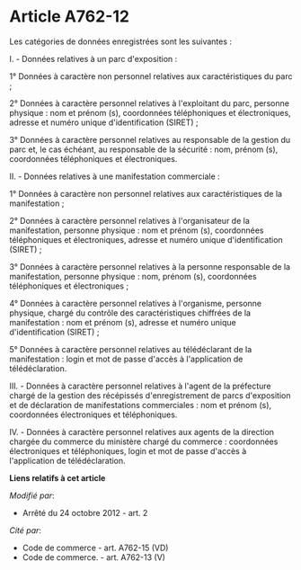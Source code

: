 # Article A762-12

Les catégories de données enregistrées sont les suivantes : 

I. - Données relatives à un parc d'exposition : 

1° Données à caractère non personnel relatives aux caractéristiques du parc ; 

2° Données à caractère personnel relatives à l'exploitant du parc, personne physique : nom et prénom (s), coordonnées
téléphoniques et électroniques, adresse et numéro unique d'identification (SIRET) ; 

3° Données à caractère personnel relatives au responsable de la gestion du parc et, le cas échéant, au responsable de la
sécurité : nom, prénom (s), coordonnées téléphoniques et électroniques. 

II. - Données relatives à une manifestation commerciale : 

1° Données à caractère non personnel relatives aux caractéristiques de la manifestation ;

2° Données à caractère personnel relatives à l'organisateur de la manifestation, personne physique : nom et prénom (s),
coordonnées téléphoniques et électroniques, adresse et numéro unique d'identification (SIRET) ; 

3° Données à caractère personnel relatives à la personne responsable de la manifestation, personne physique : nom, prénom
(s), coordonnées téléphoniques et électroniques ; 

4° Données à caractère personnel relatives à l'organisme, personne physique, chargé du contrôle des caractéristiques
chiffrées de la manifestation : nom et prénom (s), adresse et numéro unique d'identification (SIRET) ; 

5° Données à caractère personnel relatives au télédéclarant de la manifestation : login et mot de passe d'accès à
l'application de télédéclaration. 

III. - Données à caractère personnel relatives à l'agent de la préfecture chargé de la gestion des récépissés
d'enregistrement de parcs d'exposition et de déclaration de manifestations commerciales : nom et prénom (s), coordonnées
électroniques et téléphoniques. 

IV. - Données à caractère personnel relatives aux agents de la direction chargée du commerce du ministère chargé du
commerce : coordonnées électroniques et téléphoniques, login et mot de passe d'accès à l'application de télédéclaration.

**Liens relatifs à cet article**

_Modifié par_:

  - Arrêté du 24 octobre 2012 - art. 2

_Cité par_:

  - Code de commerce - art. A762-15 (VD)
  - Code de commerce. - art. A762-13 (V)
